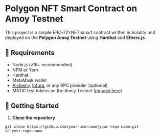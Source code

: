 # Polygon NFT Smart Contract on Amoy Testnet

This project is a simple ERC-721 NFT smart contract written in Solidity and deployed on the **Polygon Amoy Testnet** using **Hardhat** and **Ethers.js**.

## 🧱 Requirements

- Node.js (v18+ recommended)
- NPM or Yarn
- Hardhat
- MetaMask wallet
- [Alchemy](https://alchemy.com/), [Infura](https://infura.io/), or any RPC provider (optional)
- MATIC test tokens on the Amoy Testnet ([request here](https://faucet.polygon.technology/))

## 🚀 Getting Started

1. **Clone the repository**

```bash
git clone https://github.com/your-username/your-repo-name.git
cd your-repo-name

